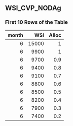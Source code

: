 ## WSI_CVP_NODAg
### First 10 Rows of the Table
|   month |   WSI |   Alloc |
|--------:|------:|--------:|
|       6 | 15000 |     1   |
|       6 |  9900 |     1   |
|       6 |  9700 |     0.9 |
|       6 |  9400 |     0.8 |
|       6 |  9100 |     0.7 |
|       6 |  8800 |     0.6 |
|       6 |  8500 |     0.5 |
|       6 |  8200 |     0.4 |
|       6 |  7900 |     0.3 |
|       6 |  7400 |     0.2 |